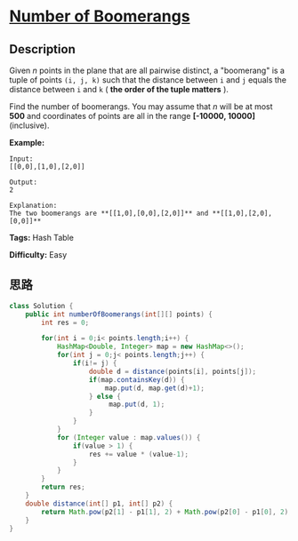 # [Number of Boomerangs][title]

## Description

Given _n_ points in the plane that are all pairwise distinct, a "boomerang" is a tuple of points `(i, j, k)` such that the distance between `i` and `j` equals the distance between `i` and `k` ( **the order of the tuple matters** ).

Find the number of boomerangs. You may assume that _n_ will be at most **500** and coordinates of points are all in the range **[-10000, 10000]**
(inclusive).

**Example:**  

```
Input:
[[0,0],[1,0],[2,0]]

Output:
2

Explanation:
The two boomerangs are **[[1,0],[0,0],[2,0]]** and **[[1,0],[2,0],[0,0]]**
```

**Tags:** Hash Table

**Difficulty:** Easy

## 思路

``` java
class Solution {
    public int numberOfBoomerangs(int[][] points) {
        int res = 0;

        for(int i = 0;i< points.length;i++) {
            HashMap<Double, Integer> map = new HashMap<>();
            for(int j = 0;j< points.length;j++) {
                if(i!= j) {
                    double d = distance(points[i], points[j]);
                    if(map.containsKey(d)) {
                        map.put(d, map.get(d)+1);
                    } else {
                         map.put(d, 1);
                    }
                }
            }
            for (Integer value : map.values()) {
                if(value > 1) {
                    res += value * (value-1);
                }
            }
        }
        return res;
    }
    double distance(int[] p1, int[] p2) {
        return Math.pow(p2[1] - p1[1], 2) + Math.pow(p2[0] - p1[0], 2);
    }
}
```

[title]: https://leetcode.com/problems/number-of-boomerangs
